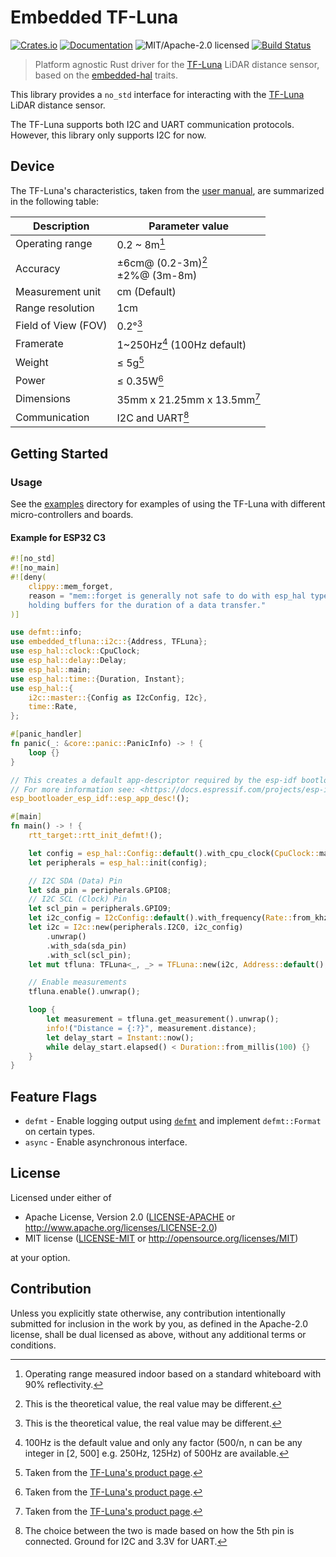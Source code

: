 # Embedded TF-Luna

[crates-badge]: https://img.shields.io/crates/v/embedded-tfluna.svg
[crates-url]: https://crates.io/crates/embedded-tfluna
[docs-badge]: https://docs.rs/embedded-tfluna/badge.svg
[docs-url]: https://docs.rs/embedded-tfluna
[license-badge]: https://img.shields.io/badge/license-MIT%2FApache--2.0-blue?labelColor=1C2C2E&style=flat-square
[ci-badge]: https://github.com/AnesBenmerzoug/embedded-tfluna/actions/workflows/main.yml/badge.svg
[ci-url]: https://github.com/AnesBenmerzoug/embedded-tfluna/actions?query=workflow%3ACI+branch%3Amain

[![Crates.io][crates-badge]][crates-url]
[![Documentation][docs-badge]][docs-url]
![MIT/Apache-2.0 licensed][license-badge]
[![Build Status][ci-badge]][ci-url]

> Platform agnostic Rust driver for the [TF-Luna] LiDAR distance sensor, based on the [embedded-hal] traits.

[TF-Luna]: https://en.benewake.com/TFLuna/index.html
[embedded-hal]: https://github.com/rust-embedded/embedded-hal

This library provides a `no_std` interface for interacting with the [TF-Luna] LiDAR distance sensor.

The TF-Luna supports both I2C and UART communication protocols.
However, this library only supports I2C for now.

## Device

The TF-Luna's characteristics, taken from the [user manual](https://en.benewake.com/DataDownload/index_pid_20_lcid_21.html), are summarized in the following table:


| Description         | Parameter value             |
|---|---|
| Operating range     | 0.2 ~ 8m[^1]
| Accuracy            | ±6cm@ (0.2-3m)[^2]<br> ±2%@ (3m-8m)
| Measurement unit    | cm (Default)
| Range resolution    | 1cm
| Field of View (FOV) | 0.2°[^2]
| Framerate           | 1~250Hz[^3] (100Hz default)
| Weight              | ≤ 5g[^4]
| Power               | ≤ 0.35W[^4]
| Dimensions          | 35mm x 21.25mm x 13.5mm[^4]
| Communication       | I2C and UART[^5]

[^1]: Operating range measured indoor based on a standard whiteboard with 90% reflectivity.

[^2]: This is the theoretical value, the real value may be different.

[^3]: 100Hz is the default value and only any factor (500/n, n can be any integer in [2, 500] e.g. 250Hz, 125Hz) of 500Hz are available.

[^4]: Taken from the [TF-Luna's product page](https://en.benewake.com/TFLuna/index.html).

[^5]: The choice between the two is made based on how the 5th pin is connected. Ground for I2C and 3.3V for UART.

## Getting Started

### Usage

See the [examples](examples/) directory for examples of using the TF-Luna with different micro-controllers and boards.

#### Example for ESP32 C3

```rust
#![no_std]
#![no_main]
#![deny(
    clippy::mem_forget,
    reason = "mem::forget is generally not safe to do with esp_hal types, especially those \
    holding buffers for the duration of a data transfer."
)]

use defmt::info;
use embedded_tfluna::i2c::{Address, TFLuna};
use esp_hal::clock::CpuClock;
use esp_hal::delay::Delay;
use esp_hal::main;
use esp_hal::time::{Duration, Instant};
use esp_hal::{
    i2c::master::{Config as I2cConfig, I2c},
    time::Rate,
};

#[panic_handler]
fn panic(_: &core::panic::PanicInfo) -> ! {
    loop {}
}

// This creates a default app-descriptor required by the esp-idf bootloader.
// For more information see: <https://docs.espressif.com/projects/esp-idf/en/stable/esp32/api-reference/system/app_image_format.html#application-description>
esp_bootloader_esp_idf::esp_app_desc!();

#[main]
fn main() -> ! {
    rtt_target::rtt_init_defmt!();

    let config = esp_hal::Config::default().with_cpu_clock(CpuClock::max());
    let peripherals = esp_hal::init(config);

    // I2C SDA (Data) Pin
    let sda_pin = peripherals.GPIO8;
    // I2C SCL (Clock) Pin
    let scl_pin = peripherals.GPIO9;
    let i2c_config = I2cConfig::default().with_frequency(Rate::from_khz(100));
    let i2c = I2c::new(peripherals.I2C0, i2c_config)
        .unwrap()
        .with_sda(sda_pin)
        .with_scl(scl_pin);
    let mut tfluna: TFLuna<_, _> = TFLuna::new(i2c, Address::default(), Delay::new()).unwrap();

    // Enable measurements
    tfluna.enable().unwrap();

    loop {
        let measurement = tfluna.get_measurement().unwrap();
        info!("Distance = {:?}", measurement.distance);
        let delay_start = Instant::now();
        while delay_start.elapsed() < Duration::from_millis(100) {}
    }
}
```

## Feature Flags

- `defmt` - Enable logging output using [`defmt`](https://crates.io/crates/defmt) and implement `defmt::Format` on certain types.
- `async` - Enable asynchronous interface.


## License

Licensed under either of

- Apache License, Version 2.0 ([LICENSE-APACHE](LICENSE-APACHE) or <http://www.apache.org/licenses/LICENSE-2.0>)
- MIT license ([LICENSE-MIT](LICENSE-MIT) or <http://opensource.org/licenses/MIT>)

at your option.

## Contribution

Unless you explicitly state otherwise, any contribution intentionally submitted
for inclusion in the work by you, as defined in the Apache-2.0 license, shall be
dual licensed as above, without any additional terms or conditions.
